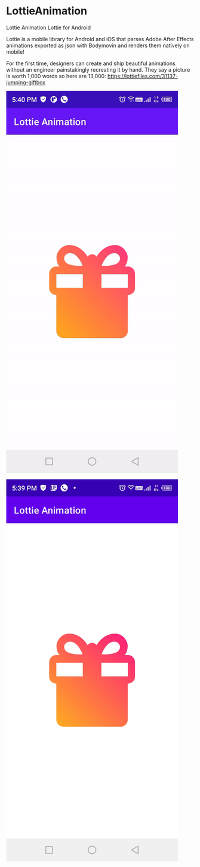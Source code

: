 # LottieAnimation
Lottie Animation
Lottie for Android

Lottie is a mobile library for Android and iOS that parses Adobe After Effects animations exported as json with Bodymovin and renders them natively on mobile!

For the first time, designers can create and ship beautiful animations without an engineer painstakingly recreating it by hand. They say a picture is worth 1,000 words so here are 13,000:
https://lottiefiles.com/31137-jumping-giftbox

![](ezgif.com-gif-maker.gif)


![](a.jpg)
